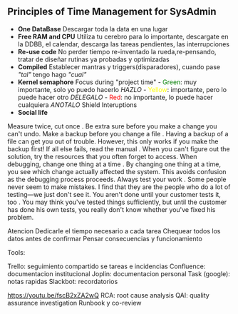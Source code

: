 ## Principles of Time Management for SysAdmin

* **One DataBase**
Descargar toda la data en una lugar 
* **Free RAM and CPU**
Utiliza tu cerebro para lo importante, descargate en la DDBB, el calendar, descarga las tareas pendientes, las interrupciones
* **Re-use code**
No perder tiempo re-inventado la rueda,re-pensando, tratar de diseñar rutinas ya probadas y optimizadas
* **Compiled**
Establecer mantras y triggers(disparadores), cuando pase _"tal"_ tengo hago _"cual"_
* **Kernel semaphore**
Focus during "project time"
	\- <span style="color:green">Green</span>: muy importante, solo yo puedo hacerlo *HAZLO*
	\- <span style="color:yellow">Yellow</span>: importante, pero lo puede hacer otro *DELEGALO*
	\- <span style="color:Red">Red</span>: no importante, lo puede hacer cualquiera *ANOTALO*
Shield Interuptions
* **Social life**

Measure twice, cut once . Be extra sure before you make a change you can't undo.
Make a backup before you change a file . Having a backup of a file can get you out of trouble. However, this only works if you make the backup first! 
If all else fails, read the manual . When you can't figure out the solution, try the resources that you often forget to access. 
When debugging, change one thing at a time . By changing one thing at a time, you see which change actually affected the system. This avoids confusion as the debugging process proceeds. 
Always test your work . Some people never seem to make mistakes. I find that they are the people who do a lot of testing—we just don't see it. 
You aren't done until your customer tests it, too . You may think you've tested things sufficiently, but until the customer has done his own tests, you really don't know whether you've fixed his problem.

Atencion
  Dedicarle el tiempo necesario a cada tarea
  Chequear todos los datos antes de confirmar
  Pensar consecuencias y funcionamiento

Tools:

Trello: seguimiento compartido se tareas e incidencias
Confluence: documentacion institucional
Joplin: documentacion personal
Task (google): notas rapidas 
Slackbot: recordatorios

https://youtu.be/fscB2xZA2wQ
RCA: root cause analysis
QAI: quality assurance investigation
Runbook y co-review

